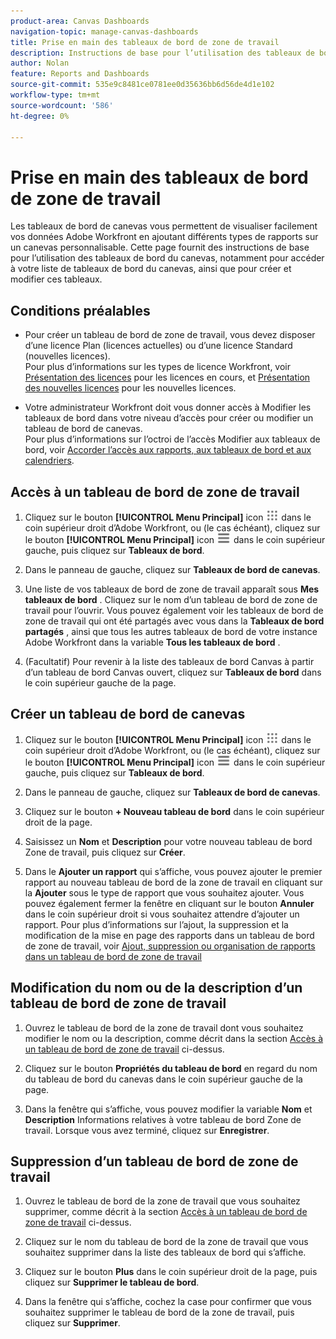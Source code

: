 ```yaml
---
product-area: Canvas Dashboards
navigation-topic: manage-canvas-dashboards
title: Prise en main des tableaux de bord de zone de travail
description: Instructions de base pour l’utilisation des tableaux de bord de la zone de travail, notamment comment accéder à votre liste de tableaux de bord de la zone de travail, ainsi que comment les créer et les modifier.
author: Nolan
feature: Reports and Dashboards
source-git-commit: 535e9c8481ce0781ee0d35636bb6d56de4d1e102
workflow-type: tm+mt
source-wordcount: '586'
ht-degree: 0%

---
```


# Prise en main des tableaux de bord de zone de travail

Les tableaux de bord de canevas vous permettent de visualiser facilement vos données Adobe Workfront en ajoutant différents types de rapports sur un canevas personnalisable. Cette page fournit des instructions de base pour l’utilisation des tableaux de bord du canevas, notamment pour accéder à votre liste de tableaux de bord du canevas, ainsi que pour créer et modifier ces tableaux.

## Conditions préalables

* Pour créer un tableau de bord de zone de travail, vous devez disposer d’une licence Plan (licences actuelles) ou d’une licence Standard (nouvelles licences).\
  Pour plus d’informations sur les types de licence Workfront, voir [Présentation des licences](/help/quicksilver/administration-and-setup/add-users/access-levels-and-object-permissions/wf-licenses.md) pour les licences en cours, et [Présentation des nouvelles licences](/help/quicksilver/administration-and-setup/add-users/how-access-levels-work/licenses-overview.md) pour les nouvelles licences.

* Votre administrateur Workfront doit vous donner accès à Modifier les tableaux de bord dans votre niveau d’accès pour créer ou modifier un tableau de bord de canevas.\
  Pour plus d’informations sur l’octroi de l’accès Modifier aux tableaux de bord, voir [Accorder l’accès aux rapports, aux tableaux de bord et aux calendriers](/help/quicksilver/administration-and-setup/add-users/configure-and-grant-access/grant-access-reports-dashboards-calendars.md).

## Accès à un tableau de bord de zone de travail

1. Cliquez sur le bouton **[!UICONTROL Menu Principal]** icon ![Menu Principal](/help/_includes/assets/main-menu-icon.png) dans le coin supérieur droit d’Adobe Workfront, ou (le cas échéant), cliquez sur le bouton **[!UICONTROL Menu Principal]** icon ![Menu Principal](/help/_includes/assets/main-menu-icon-left-nav.png) dans le coin supérieur gauche, puis cliquez sur **Tableaux de bord**.

1. Dans le panneau de gauche, cliquez sur **Tableaux de bord de canevas**.

1. Une liste de vos tableaux de bord de zone de travail apparaît sous **Mes tableaux de bord** . Cliquez sur le nom d’un tableau de bord de zone de travail pour l’ouvrir. Vous pouvez également voir les tableaux de bord de zone de travail qui ont été partagés avec vous dans la **Tableaux de bord partagés** , ainsi que tous les autres tableaux de bord de votre instance Adobe Workfront dans la variable **Tous les tableaux de bord** .

1. (Facultatif) Pour revenir à la liste des tableaux de bord Canvas à partir d’un tableau de bord Canvas ouvert, cliquez sur **Tableaux de bord** dans le coin supérieur gauche de la page.

## Créer un tableau de bord de canevas

1. Cliquez sur le bouton **[!UICONTROL Menu Principal]** icon ![Menu Principal](/help/_includes/assets/main-menu-icon.png) dans le coin supérieur droit d’Adobe Workfront, ou (le cas échéant), cliquez sur le bouton **[!UICONTROL Menu Principal]** icon ![Menu Principal](/help/_includes/assets/main-menu-icon-left-nav.png) dans le coin supérieur gauche, puis cliquez sur **Tableaux de bord**.

1. Dans le panneau de gauche, cliquez sur **Tableaux de bord de canevas**.

1. Cliquez sur le bouton **+ Nouveau tableau de bord** dans le coin supérieur droit de la page.

1. Saisissez un **Nom** et **Description** pour votre nouveau tableau de bord Zone de travail, puis cliquez sur **Créer**.

1. Dans le **Ajouter un rapport** qui s’affiche, vous pouvez ajouter le premier rapport au nouveau tableau de bord de la zone de travail en cliquant sur la **Ajouter** sous le type de rapport que vous souhaitez ajouter. Vous pouvez également fermer la fenêtre en cliquant sur le bouton **Annuler** dans le coin supérieur droit si vous souhaitez attendre d’ajouter un rapport. Pour plus d’informations sur l’ajout, la suppression et la modification de la mise en page des rapports dans un tableau de bord de zone de travail, voir [Ajout, suppression ou organisation de rapports dans un tableau de bord de zone de travail](/help/quicksilver/reports-and-dashboards/canvas-dashboards/manage-canvas-dashboards/add-remove-arrange-reports.md)

## Modification du nom ou de la description d’un tableau de bord de zone de travail

1. Ouvrez le tableau de bord de la zone de travail dont vous souhaitez modifier le nom ou la description, comme décrit dans la section [Accès à un tableau de bord de zone de travail](#navigate-to-a-canvas-dashboard) ci-dessus.

1. Cliquez sur le bouton **Propriétés du tableau de bord** en regard du nom du tableau de bord du canevas dans le coin supérieur gauche de la page.

1. Dans la fenêtre qui s’affiche, vous pouvez modifier la variable **Nom** et **Description** Informations relatives à votre tableau de bord Zone de travail. Lorsque vous avez terminé, cliquez sur **Enregistrer**.

## Suppression d’un tableau de bord de zone de travail

1. Ouvrez le tableau de bord de la zone de travail que vous souhaitez supprimer, comme décrit à la section [Accès à un tableau de bord de zone de travail](#navigate-to-a-canvas-dashboard) ci-dessus.

1. Cliquez sur le nom du tableau de bord de la zone de travail que vous souhaitez supprimer dans la liste des tableaux de bord qui s’affiche.

1. Cliquez sur le bouton **Plus** dans le coin supérieur droit de la page, puis cliquez sur **Supprimer le tableau de bord**.

1. Dans la fenêtre qui s’affiche, cochez la case pour confirmer que vous souhaitez supprimer le tableau de bord de la zone de travail, puis cliquez sur **Supprimer**.

